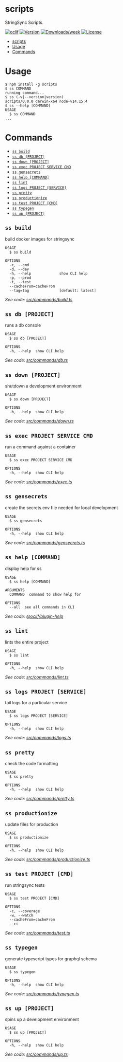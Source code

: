 # scripts

StringSync Scripts.

[![oclif](https://img.shields.io/badge/cli-oclif-brightgreen.svg)](https://oclif.io)
[![Version](https://img.shields.io/npm/v/scripts.svg)](https://npmjs.org/package/scripts)
[![Downloads/week](https://img.shields.io/npm/dw/scripts.svg)](https://npmjs.org/package/scripts)
[![License](https://img.shields.io/npm/l/scripts.svg)](https://github.com/jaredjj3/string-sync/blob/master/package.json)

<!-- toc -->
* [scripts](#scripts)
* [Usage](#usage)
* [Commands](#commands)
<!-- tocstop -->

# Usage

<!-- usage -->
```sh-session
$ npm install -g scripts
$ ss COMMAND
running command...
$ ss (-v|--version|version)
scripts/0.0.0 darwin-x64 node-v14.15.4
$ ss --help [COMMAND]
USAGE
  $ ss COMMAND
...
```
<!-- usagestop -->

# Commands

<!-- commands -->
* [`ss build`](#ss-build)
* [`ss db [PROJECT]`](#ss-db-project)
* [`ss down [PROJECT]`](#ss-down-project)
* [`ss exec PROJECT SERVICE CMD`](#ss-exec-project-service-cmd)
* [`ss gensecrets`](#ss-gensecrets)
* [`ss help [COMMAND]`](#ss-help-command)
* [`ss lint`](#ss-lint)
* [`ss logs PROJECT [SERVICE]`](#ss-logs-project-service)
* [`ss pretty`](#ss-pretty)
* [`ss productionize`](#ss-productionize)
* [`ss test PROJECT [CMD]`](#ss-test-project-cmd)
* [`ss typegen`](#ss-typegen)
* [`ss up [PROJECT]`](#ss-up-project)

## `ss build`

build docker images for stringsync

```
USAGE
  $ ss build

OPTIONS
  -c, --cmd
  -d, --dev
  -h, --help             show CLI help
  -p, --prod
  -t, --test
  --cacheFrom=cacheFrom
  --tag=tag              [default: latest]
```

_See code: [src/commands/build.ts](https://github.com/jaredjj3/string-sync/blob/v0.0.0/src/commands/build.ts)_

## `ss db [PROJECT]`

runs a db console

```
USAGE
  $ ss db [PROJECT]

OPTIONS
  -h, --help  show CLI help
```

_See code: [src/commands/db.ts](https://github.com/jaredjj3/string-sync/blob/v0.0.0/src/commands/db.ts)_

## `ss down [PROJECT]`

shutdown a development environment

```
USAGE
  $ ss down [PROJECT]

OPTIONS
  -h, --help  show CLI help
```

_See code: [src/commands/down.ts](https://github.com/jaredjj3/string-sync/blob/v0.0.0/src/commands/down.ts)_

## `ss exec PROJECT SERVICE CMD`

run a command against a container

```
USAGE
  $ ss exec PROJECT SERVICE CMD

OPTIONS
  -h, --help  show CLI help
```

_See code: [src/commands/exec.ts](https://github.com/jaredjj3/string-sync/blob/v0.0.0/src/commands/exec.ts)_

## `ss gensecrets`

create the secrets.env file needed for local development

```
USAGE
  $ ss gensecrets

OPTIONS
  -h, --help  show CLI help
```

_See code: [src/commands/gensecrets.ts](https://github.com/jaredjj3/string-sync/blob/v0.0.0/src/commands/gensecrets.ts)_

## `ss help [COMMAND]`

display help for ss

```
USAGE
  $ ss help [COMMAND]

ARGUMENTS
  COMMAND  command to show help for

OPTIONS
  --all  see all commands in CLI
```

_See code: [@oclif/plugin-help](https://github.com/oclif/plugin-help/blob/v2.2.1/src/commands/help.ts)_

## `ss lint`

lints the entire project

```
USAGE
  $ ss lint

OPTIONS
  -h, --help  show CLI help
```

_See code: [src/commands/lint.ts](https://github.com/jaredjj3/string-sync/blob/v0.0.0/src/commands/lint.ts)_

## `ss logs PROJECT [SERVICE]`

tail logs for a particular service

```
USAGE
  $ ss logs PROJECT [SERVICE]

OPTIONS
  -h, --help  show CLI help
```

_See code: [src/commands/logs.ts](https://github.com/jaredjj3/string-sync/blob/v0.0.0/src/commands/logs.ts)_

## `ss pretty`

check the code formatting

```
USAGE
  $ ss pretty

OPTIONS
  -h, --help  show CLI help
```

_See code: [src/commands/pretty.ts](https://github.com/jaredjj3/string-sync/blob/v0.0.0/src/commands/pretty.ts)_

## `ss productionize`

update files for production

```
USAGE
  $ ss productionize

OPTIONS
  -h, --help  show CLI help
```

_See code: [src/commands/productionize.ts](https://github.com/jaredjj3/string-sync/blob/v0.0.0/src/commands/productionize.ts)_

## `ss test PROJECT [CMD]`

run stringsync tests

```
USAGE
  $ ss test PROJECT [CMD]

OPTIONS
  -c, --coverage
  -w, --watch
  --cacheFrom=cacheFrom
  --ci
```

_See code: [src/commands/test.ts](https://github.com/jaredjj3/string-sync/blob/v0.0.0/src/commands/test.ts)_

## `ss typegen`

generate typescript types for graphql schema

```
USAGE
  $ ss typegen

OPTIONS
  -h, --help  show CLI help
```

_See code: [src/commands/typegen.ts](https://github.com/jaredjj3/string-sync/blob/v0.0.0/src/commands/typegen.ts)_

## `ss up [PROJECT]`

spins up a development environment

```
USAGE
  $ ss up [PROJECT]

OPTIONS
  -h, --help  show CLI help
```

_See code: [src/commands/up.ts](https://github.com/jaredjj3/string-sync/blob/v0.0.0/src/commands/up.ts)_
<!-- commandsstop -->

